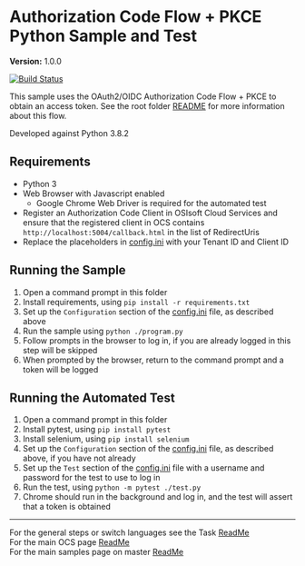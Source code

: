 # Authorization Code Flow + PKCE Python Sample and Test

**Version:** 1.0.0

[![Build Status](https://dev.azure.com/osieng/engineering/_apis/build/status/product-readiness/OCS/Auth_PKCE_Python?branchName=master)](https://dev.azure.com/osieng/engineering/_build/latest?definitionId=1551&branchName=master)

This sample uses the OAuth2/OIDC Authorization Code Flow + PKCE to obtain an access token. See the root folder [README](../../../README.md) for more information about this flow.

Developed against Python 3.8.2

## Requirements

- Python 3
- Web Browser with Javascript enabled
  - Google Chrome Web Driver is required for the automated test
- Register an Authorization Code Client in OSIsoft Cloud Services and ensure that the registered client in OCS contains `http://localhost:5004/callback.html` in the list of RedirectUris
- Replace the placeholders in [config.ini](config.ini) with your Tenant ID and Client ID

## Running the Sample

1. Open a command prompt in this folder
1. Install requirements, using `pip install -r requirements.txt`
1. Set up the `Configuration` section of the [config.ini](config.ini) file, as described above
1. Run the sample using `python ./program.py`
1. Follow prompts in the browser to log in, if you are already logged in this step will be skipped
1. When prompted by the browser, return to the command prompt and a token will be logged

## Running the Automated Test

1. Open a command prompt in this folder
1. Install pytest, using `pip install pytest`
1. Install selenium, using `pip install selenium`
1. Set up the `Configuration` section of the [config.ini](config.ini) file, as described above, if you have not already
1. Set up the `Test` section of the [config.ini](config.ini) file with a username and password for the test to use to log in
1. Run the test, using `python -m pytest ./test.py`
1. Chrome should run in the background and log in, and the test will assert that a token is obtained

---

For the general steps or switch languages see the Task [ReadMe](../)  
For the main OCS page [ReadMe](https://github.com/osisoft/OSI-Samples-OCS)  
For the main samples page on master [ReadMe](https://github.com/osisoft/OSI-Samples)

